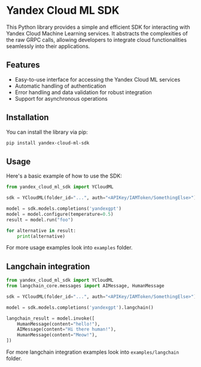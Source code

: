 # Yandex Cloud ML SDK

This Python library provides a simple and efficient SDK for interacting with Yandex Cloud Machine Learning services. It abstracts the complexities of the raw GRPC calls, allowing developers to integrate cloud functionalities seamlessly into their applications.

## Features

- Easy-to-use interface for accessing the Yandex Cloud ML services
- Automatic handling of authentication
- Error handling and data validation for robust integration
- Support for asynchronous operations

## Installation

You can install the library via pip:

```sh
pip install yandex-cloud-ml-sdk
```

## Usage

Here's a basic example of how to use the SDK:

```python
from yandex_cloud_ml_sdk import YCloudML

sdk = YCloudML(folder_id="...", auth="<APIKey/IAMToken/SomethingElse>")

model = sdk.models.completions('yandexgpt')
model = model.configure(temperature=0.5)
result = model.run("foo")

for alternative in result:
    print(alternative)
```

For more usage examples look into `examples` folder.

## Langchain integration

```python
from yandex_cloud_ml_sdk import YCloudML
from langchain_core.messages import AIMessage, HumanMessage

sdk = YCloudML(folder_id="...", auth="<APIKey/IAMToken/SomethingElse>")

model = sdk.models.completions('yandexgpt').langchain()

langchain_result = model.invoke([
    HumanMessage(content="hello!"),
    AIMessage(content="Hi there human!"),
    HumanMessage(content="Meow!"),
])
```

For more langchain integration examples look into `examples/langchain` folder.
